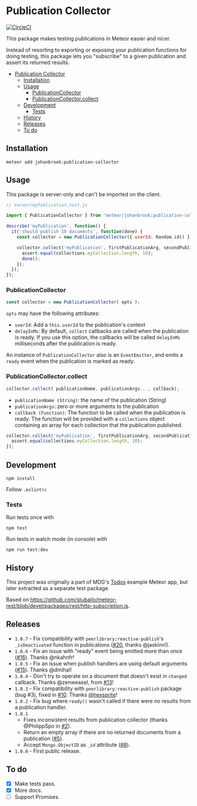 # Publication Collector

[![CircleCI](https://img.shields.io/circleci/project/johanbrook/meteor-publication-collector.svg?maxAge=2592000)]()

This package makes testing publications in Meteor easier and nicer.

Instead of resorting to exporting or exposing your publication functions for doing testing, this package lets you "subscribe" to a given publication and assert its returned results.

<!-- START doctoc generated TOC please keep comment here to allow auto update -->
<!-- DON'T EDIT THIS SECTION, INSTEAD RE-RUN doctoc TO UPDATE -->

- [Publication Collector](#publication-collector)
  - [Installation](#installation)
  - [Usage](#usage)
    - [PublicationCollector](#publicationcollector)
    - [PublicationCollector.collect](#publicationcollectorcollect)
  - [Development](#development)
    - [Tests](#tests)
  - [History](#history)
  - [Releases](#releases)
  - [To do](#to-do)

<!-- END doctoc generated TOC please keep comment here to allow auto update -->

## Installation

```
meteor add johanbrook:publication-collector
```

## Usage

This package is server-only and can't be imported on the client.

```js
// server/myPublication.test.js

import { PublicationCollector } from 'meteor/johanbrook:publication-collector';

describe('myPublication', function() {
  it('should publish 10 documents', function(done) {
    const collector = new PublicationCollector({ userId: Random.id() });

    collector.collect('myPublication', firstPublicationArg, secondPublicationArg, (collections) => {
      assert.equal(collections.myCollection.length, 10);
      done();
    });
  });
});
```

### PublicationCollector

```js
const collector = new PublicationCollector( opts );
```

`opts` may have the following attributes:
- `userId`: Add a `this.userId` to the publication's context
- `delayInMs`: By default, `collect` callbacks are called when the publication is ready. If you use this option, the callbacks will be called `delayInMs` milliseconds after the publication is ready.

An instance of `PublicationCollector` also is an `EventEmitter`, and emits a `ready` event when the publication is marked as ready.

### PublicationCollector.collect

```js
collector.collect( publicationName, publicationArgs..., callback);
```

- `publicationName (String)`:  the name of the publication (String)
- `publicationArgs`: zero or more arguments to the publication
- `callback (Function)`: The function to be called when the publication is ready. The function will be provided with a `collections` object containing an array for each collection that the publication published.

```js
collector.collect('myPublication', firstPublicationArg, secondPublicationArg, (collections) => {
  assert.equal(collections.myCollection.length, 10);
});
```

## Development

```
npm install
```

Follow `.eslintrc`

### Tests

Run tests once with

```
npm test
```

Run tests in watch mode (in console) with

```
npm run test:dev
```

## History

This project was originally a part of MDG's [Todos](https://github.com/meteor/todos) example Meteor app, but later extracted as a separate test package.

Based on https://github.com/stubailo/meteor-rest/blob/devel/packages/rest/http-subscription.js.

## Releases

- `1.0.7` - Fix compatibility with `peerlibrary:reactive-publish`'s `_isDeactivated` function in publications ([#20](https://github.com/johanbrook/meteor-publication-collector/pull/23), thanks @jaskinn!).
- `1.0.6` - Fix an issue with "ready" event being emitted more than once ([#16](https://github.com/johanbrook/meteor-publication-collector/pull/16)). Thanks @nkahnfr!
- `1.0.5` - Fix an issue when publish handlers are using default arguments ([#15](https://github.com/johanbrook/meteor-publication-collector/pull/15)). Thanks @dmihal!
- `1.0.4` - Don't try to operate on a document that doesn't exist in `changed` callback. Thanks @zenweasel, from [#13](https://github.com/johanbrook/meteor-publication-collector/pull/13)!
- `1.0.3` - Fix compatibility with `peerlibrary:reactive-publish` package (bug #3), fixed in [#10](https://github.com/johanbrook/meteor-publication-collector/pull/10). Thanks [@hexsprite](https://github.com/hexsprite)!
- `1.0.2` - Fix bug where `ready()` wasn't called if there were no results from a publication handler.
- `1.0.1`
  - Fixes inconsistent results from publication collector (thanks @PhilippSpo in [#2](https://github.com/johanbrook/meteor-publication-collector/issues/2)).
  - Return an empty array if there are no returned documents from a publication ([#5](https://github.com/johanbrook/meteor-publication-collector/issues/5)).
  - Accept `Mongo.ObjectID` as `_id` attribute ([#8](https://github.com/johanbrook/meteor-publication-collector/issues/8)).
- `1.0.0` - First public release.

## To do

- [x] Make tests pass.
- [x] More docs.
- [ ] Support Promises.
